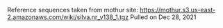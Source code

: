 Reference sequences taken from mothur site: https://mothur.s3.us-east-2.amazonaws.com/wiki/silva.nr_v138_1.tgz
Pulled on Dec 28, 2021
